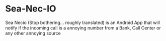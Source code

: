 # Sea-Nec-IO
Sea Necio (Stop bothering... roughly translated) is an Android App that will notify if the incoming call is a annoying number from a Bank, Call Center or any other annoying source
